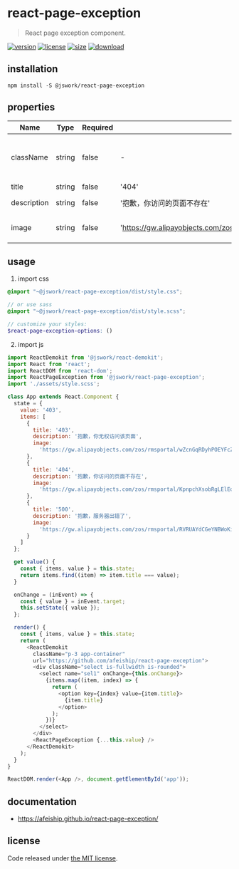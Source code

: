 # react-page-exception
> React page exception component.

[![version][version-image]][version-url]
[![license][license-image]][license-url]
[![size][size-image]][size-url]
[![download][download-image]][download-url]

## installation
```shell
npm install -S @jswork/react-page-exception
```

## properties
| Name        | Type   | Required | Default                                                               | Description                           |
| ----------- | ------ | -------- | --------------------------------------------------------------------- | ------------------------------------- |
| className   | string | false    | -                                                                     | The extended className for component. |
| title       | string | false    | '404'                                                                 | The title.                            |
| description | string | false    | '抱歉，你访问的页面不存在'                                            | The description.                      |
| image       | string | false    | 'https://gw.alipayobjects.com/zos/rmsportal/KpnpchXsobRgLElEozzI.svg' | The exception icon.                   |


## usage
1. import css
  ```scss
  @import "~@jswork/react-page-exception/dist/style.css";

  // or use sass
  @import "~@jswork/react-page-exception/dist/style.scss";

  // customize your styles:
  $react-page-exception-options: ()
  ```
2. import js
  ```js
  import ReactDemokit from '@jswork/react-demokit';
  import React from 'react';
  import ReactDOM from 'react-dom';
  import ReactPageException from '@jswork/react-page-exception';
  import './assets/style.scss';

  class App extends React.Component {
    state = {
      value: '403',
      items: [
        {
          title: '403',
          description: '抱歉，你无权访问该页面',
          image:
            'https://gw.alipayobjects.com/zos/rmsportal/wZcnGqRDyhPOEYFcZDnb.svg'
        },
        {
          title: '404',
          description: '抱歉，你访问的页面不存在',
          image:
            'https://gw.alipayobjects.com/zos/rmsportal/KpnpchXsobRgLElEozzI.svg'
        },
        {
          title: '500',
          description: '抱歉，服务器出错了',
          image:
            'https://gw.alipayobjects.com/zos/rmsportal/RVRUAYdCGeYNBWoKiIwB.svg'
        }
      ]
    };

    get value() {
      const { items, value } = this.state;
      return items.find((item) => item.title === value);
    }

    onChange = (inEvent) => {
      const { value } = inEvent.target;
      this.setState({ value });
    };

    render() {
      const { items, value } = this.state;
      return (
        <ReactDemokit
          className="p-3 app-container"
          url="https://github.com/afeiship/react-page-exception">
          <div className="select is-fullwidth is-rounded">
            <select name="sel1" onChange={this.onChange}>
              {items.map((item, index) => {
                return (
                  <option key={index} value={item.title}>
                    {item.title}
                  </option>
                );
              })}
            </select>
          </div>
          <ReactPageException {...this.value} />
        </ReactDemokit>
      );
    }
  }

  ReactDOM.render(<App />, document.getElementById('app'));

  ```

## documentation
- https://afeiship.github.io/react-page-exception/


## license
Code released under [the MIT license](https://github.com/afeiship/react-page-exception/blob/master/LICENSE.txt).

[version-image]: https://img.shields.io/npm/v/@jswork/react-page-exception
[version-url]: https://npmjs.org/package/@jswork/react-page-exception

[license-image]: https://img.shields.io/npm/l/@jswork/react-page-exception
[license-url]: https://github.com/afeiship/react-page-exception/blob/master/LICENSE.txt

[size-image]: https://img.shields.io/bundlephobia/minzip/@jswork/react-page-exception
[size-url]: https://github.com/afeiship/react-page-exception/blob/master/dist/react-page-exception.min.js

[download-image]: https://img.shields.io/npm/dm/@jswork/react-page-exception
[download-url]: https://www.npmjs.com/package/@jswork/react-page-exception
